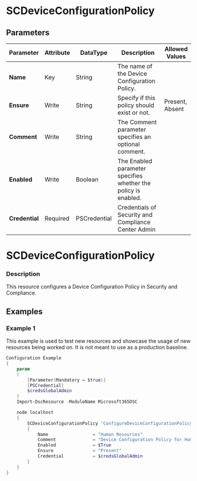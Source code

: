 ﻿# SCDeviceConfigurationPolicy

## Parameters

| Parameter | Attribute | DataType | Description | Allowed Values |
| --- | --- | --- | --- | --- |
| **Name** | Key | String | The name of the Device Configuration Policy. ||
| **Ensure** | Write | String | Specify if this policy should exist or not. |Present, Absent|
| **Comment** | Write | String | The Comment parameter specifies an optional comment. ||
| **Enabled** | Write | Boolean | The Enabled parameter specifies whether the policy is enabled. ||
| **Credential** | Required | PSCredential | Credentials of Security and Compliance Center Admin ||

# SCDeviceConfigurationPolicy

### Description

This resource configures a Device Configuration Policy in Security and Compliance.

## Examples

### Example 1

This example is used to test new resources and showcase the usage of new resources being worked on.
It is not meant to use as a production baseline.

```powershell
Configuration Example
{
    param
    (
        [Parameter(Mandatory = $true)]
        [PSCredential]
        $credsGlobalAdmin
    )
    Import-DscResource -ModuleName Microsoft365DSC

    node localhost
    {
        SCDeviceConfigurationPolicy 'ConfigureDeviceConfigurationPolicy'
        {
            Name                 = "Human Resources"
            Comment              = "Device Configuration Policy for Human Resources department"
            Enabled              = $True
            Ensure               = "Present"
            Credential           = $credsGlobalAdmin
        }
    }
}
```

